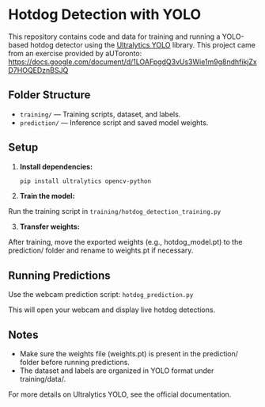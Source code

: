 # Hotdog Detection with YOLO

This repository contains code and data for training and running a YOLO-based hotdog detector using the [Ultralytics YOLO](https://docs.ultralytics.com/) library. This project came from an exercise provided by aUToronto: https://docs.google.com/document/d/1LOAFpgdQ3vUs3Wie1m9g8ndhfikjZxD7HOQEDznBSJQ

## Folder Structure

- `training/` — Training scripts, dataset, and labels.
- `prediction/` — Inference script and saved model weights.

## Setup

1. **Install dependencies:**

   ```sh
   pip install ultralytics opencv-python
   ```

2. **Train the model:**

Run the training script in `training/hotdog_detection_training.py`

3. **Transfer weights:**

After training, move the exported weights (e.g., hotdog_model.pt) to the prediction/ folder and rename to weights.pt if necessary.

## Running Predictions
Use the webcam prediction script:
`hotdog_prediction.py`

This will open your webcam and display live hotdog detections.

## Notes
- Make sure the weights file (weights.pt) is present in the prediction/ folder before running predictions.
- The dataset and labels are organized in YOLO format under training/data/.

For more details on Ultralytics YOLO, see the official documentation.
